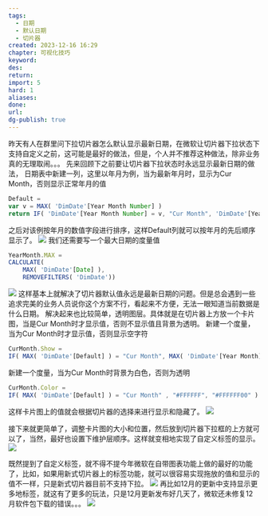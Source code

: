 ```yaml
---
tags:
  - 日期
  - 默认日期
  - 切片器
created: 2023-12-16 16:29
chapter: 可视化技巧
keyword: 
des: 
return: 
import: 5
hard: 1
aliases: 
done: 
url: 
dg-publish: true
---
```

昨天有人在群里问下拉切片器怎么默认显示最新日期，在微软让切片器下拉状态下支持自定义之前，这可能是最好的做法，但是，个人并不推荐这种做法，除非业务真的无理取闹。。。
先来回顾下之前要让切片器下拉状态时永远显示最新日期的做法，
日期表中新建一列，这里以年月为例，当为最新年月时，显示为Cur Month，否则显示正常年月的值
```js
Default =
var v = MAX( 'DimDate'[Year Month Number] )
return IF( 'DimDate'[Year Month Number] = v, "Cur Month", 'DimDate'[Year Month])
```
之后对该例按年月的数值字段进行排序，这样Default列就可以按年月的先后顺序显示了。
![](https://s2.loli.net/2023/12/16/9BoYrQdfkAZ5TjU.png)
我们还需要写一个最大日期的度量值
```js
YearMonth.MAX =
CALCULATE(
    MAX( 'DimDate'[Date] ),
    REMOVEFILTERS( 'DimDate'))
```
![](https://s2.loli.net/2023/12/16/EmKOT5WzcZD4dM2.png)
这样基本上就解决了切片器默认值永远是最新日期的问题。但是总会遇到一些追求完美的业务人员说你这个方案不行，看起来不方便，无法一眼知道当前数据是什么日期。
解决起来也比较简单，透明图层。具体就是在切片器上方放一个卡片图，当是Cur Month时才显示值，否则不显示值且背景为透明。
新建一个度量，当为Cur Month时才显示值，否则显示空字符

```js
CurMonth.Show =
IF( MAX( 'DimDate'[Default] ) = "Cur Month", MAX( 'DimDate'[Year Month] ), "" )
```
新建一个度量，当为Cur Month时背景为白色，否则为透明
```js
CurMonth.Color =
IF( MAX( 'DimDate'[Default] ) = "Cur Month" , "#FFFFFF", "#FFFFFF00" )
```
这样卡片图上的值就会根据切片器的选择来进行显示和隐藏了。
![](https://s2.loli.net/2023/12/16/BDnWsC39oTHYuNc.png)

接下来就更简单了，调整卡片图的大小和位置，然后放到切片器下拉框的上方就可以了，当然，最好也设置下维护层顺序。这样就变相地实现了自定义标签的显示。
![](https://s2.loli.net/2023/12/16/HwWfioyxEFkPBGe.gif)

既然提到了自定义标签，就不得不提今年微软在自带图表功能上做的最好的功能了，比如，如果用新式切片器上的标签功能，就可以很容易实现拖放的值和显示的值不一样，只是新式切片器目前不支持下拉。
![](https://s2.loli.net/2023/12/16/6UcM3mBRCx4svJq.png)
再比如12月的更新中支持显示更多地标签，就这有了更多的玩法，只是12月更新发布好几天了，微软还未修复12月软件包下载的错误。。。
![](https://s2.loli.net/2023/12/16/Ve5OMmdZRwigX7u.png)
